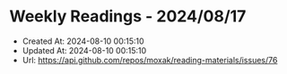 # Weekly Readings - 2024/08/17

- Created At: 2024-08-10 00:15:10
- Updated At: 2024-08-10 00:15:10
- Url: https://api.github.com/repos/moxak/reading-materials/issues/76

